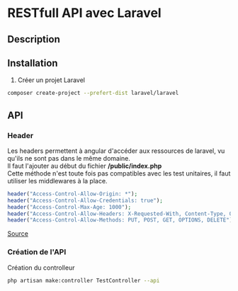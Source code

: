 # RESTfull API avec Laravel

## Description



## Installation

1. Créer un projet Laravel

```bash
composer create-project --prefert-dist laravel/laravel
```

## API

### Header

Les headers permettent à angular d'accéder aux ressources de laravel, vu qu'ils ne sont pas dans le même domaine.  
Il faut l'ajouter au début du fichier **/public/index.php**  
Cette méthode n'est toute fois pas compatibles avec les test unitaires, il faut utiliser les middlewares à la place.

```php
header("Access-Control-Allow-Origin: *");
header("Access-Control-Allow-Credentials: true");
header("Access-Control-Max-Age: 1000");
header("Access-Control-Allow-Headers: X-Requested-With, Content-Type, Origin, Cache-Control, Pragma, Authorization, Accept, Accept-Encoding");
header("Access-Control-Allow-Methods: PUT, POST, GET, OPTIONS, DELETE");
```

[Source](https://www.sshakil.com/blog/article/7/Enabling-CORS-for-Laravel-requested-by-Angular)

### Création de l'API

Création du controlleur

```bash
php artisan make:controller TestController --api
```
